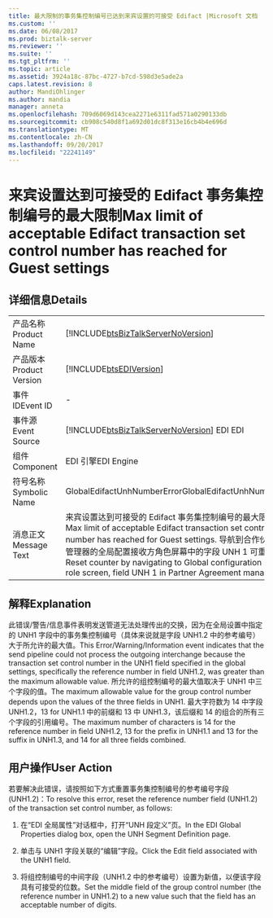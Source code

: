 ```yaml
---
title: 最大限制的事务集控制编号已达到来宾设置的可接受 Edifact |Microsoft 文档
ms.custom: ''
ms.date: 06/08/2017
ms.prod: biztalk-server
ms.reviewer: ''
ms.suite: ''
ms.tgt_pltfrm: ''
ms.topic: article
ms.assetid: 3924a18c-87bc-4727-b7cd-598d3e5ade2a
caps.latest.revision: 8
author: MandiOhlinger
ms.author: mandia
manager: anneta
ms.openlocfilehash: 709d6069d143cea2271e6311fad571a0290133db
ms.sourcegitcommit: cb908c540d8f1a692d01dc8f313e16cb4b4e696d
ms.translationtype: MT
ms.contentlocale: zh-CN
ms.lasthandoff: 09/20/2017
ms.locfileid: "22241149"
---
```

# <a name="max-limit-of-acceptable-edifact-transaction-set-control-number-has-reached-for-guest-settings"></a><span data-ttu-id="77785-102">来宾设置达到可接受的 Edifact 事务集控制编号的最大限制</span><span class="sxs-lookup"><span data-stu-id="77785-102">Max limit of acceptable Edifact transaction set control number has reached for Guest settings</span></span>
## <a name="details"></a><span data-ttu-id="77785-103">详细信息</span><span class="sxs-lookup"><span data-stu-id="77785-103">Details</span></span>  
  
|||  
|-|-|  
|<span data-ttu-id="77785-104">产品名称</span><span class="sxs-lookup"><span data-stu-id="77785-104">Product Name</span></span>|[!INCLUDE[btsBizTalkServerNoVersion](../includes/btsbiztalkservernoversion-md.md)]|  
|<span data-ttu-id="77785-105">产品版本</span><span class="sxs-lookup"><span data-stu-id="77785-105">Product Version</span></span>|[!INCLUDE[btsEDIVersion](../includes/btsediversion-md.md)]|  
|<span data-ttu-id="77785-106">事件 ID</span><span class="sxs-lookup"><span data-stu-id="77785-106">Event ID</span></span>|-|  
|<span data-ttu-id="77785-107">事件源</span><span class="sxs-lookup"><span data-stu-id="77785-107">Event Source</span></span>|[!INCLUDE[btsBizTalkServerNoVersion](../includes/btsbiztalkservernoversion-md.md)]<span data-ttu-id="77785-108"> EDI</span><span class="sxs-lookup"><span data-stu-id="77785-108"> EDI</span></span>|  
|<span data-ttu-id="77785-109">组件</span><span class="sxs-lookup"><span data-stu-id="77785-109">Component</span></span>|<span data-ttu-id="77785-110">EDI 引擎</span><span class="sxs-lookup"><span data-stu-id="77785-110">EDI Engine</span></span>|  
|<span data-ttu-id="77785-111">符号名称</span><span class="sxs-lookup"><span data-stu-id="77785-111">Symbolic Name</span></span>|<span data-ttu-id="77785-112">GlobalEdifactUnhNumberError</span><span class="sxs-lookup"><span data-stu-id="77785-112">GlobalEdifactUnhNumberError</span></span>|  
|<span data-ttu-id="77785-113">消息正文</span><span class="sxs-lookup"><span data-stu-id="77785-113">Message Text</span></span>|<span data-ttu-id="77785-114">来宾设置达到可接受的 Edifact 事务集控制编号的最大限制。</span><span class="sxs-lookup"><span data-stu-id="77785-114">Max limit of acceptable Edifact transaction set control number has reached for Guest settings.</span></span> <span data-ttu-id="77785-115">导航到合作伙伴协议管理器的全局配置接收方角色屏幕中的字段 UNH 1 可重置计数器</span><span class="sxs-lookup"><span data-stu-id="77785-115">Reset counter by  navigating to Global configuration receiver role screen, field UNH 1 in Partner Agreement manager</span></span>|  
  
## <a name="explanation"></a><span data-ttu-id="77785-116">解释</span><span class="sxs-lookup"><span data-stu-id="77785-116">Explanation</span></span>  
 <span data-ttu-id="77785-117">此错误/警告/信息事件表明发送管道无法处理传出的交换，因为在全局设置中指定的 UNH1 字段中的事务集控制编号（具体来说就是字段 UNH1.2 中的参考编号）大于所允许的最大值。</span><span class="sxs-lookup"><span data-stu-id="77785-117">This Error/Warning/Information event indicates that the send pipeline could not process the outgoing interchange because the transaction set control number in the UNH1 field specified in the global settings, specifically the reference number in field UNH1.2, was greater than the maximum allowable value.</span></span> <span data-ttu-id="77785-118">所允许的组控制编号的最大值取决于 UNH1 中三个字段的值。</span><span class="sxs-lookup"><span data-stu-id="77785-118">The maximum allowable value for the group control number depends upon the values of the three fields in UNH1.</span></span> <span data-ttu-id="77785-119">最大字符数为 14 中字段 UNH1.2，13 for UNH1.1 中的前缀和 13 中 UNH1.3，该后缀和 14 的组合的所有三个字段的引用编号。</span><span class="sxs-lookup"><span data-stu-id="77785-119">The maximum number of characters is 14 for the reference number in field UNH1.2, 13 for the prefix in UNH1.1 and 13 for the suffix in UNH1.3, and 14 for all three fields combined.</span></span>  
  
## <a name="user-action"></a><span data-ttu-id="77785-120">用户操作</span><span class="sxs-lookup"><span data-stu-id="77785-120">User Action</span></span>  
 <span data-ttu-id="77785-121">若要解决此错误，请按照如下方式重置事务集控制编号的参考编号字段 (UNH1.2)：</span><span class="sxs-lookup"><span data-stu-id="77785-121">To resolve this error, reset the reference number field (UNH1.2) of the transaction set control number, as follows:</span></span>  
  
1.  <span data-ttu-id="77785-122">在“EDI 全局属性”对话框中，打开“UNH 段定义”页。</span><span class="sxs-lookup"><span data-stu-id="77785-122">In the EDI Global Properties dialog box, open the UNH Segment Definition page.</span></span>  
  
2.  <span data-ttu-id="77785-123">单击与 UNH1 字段关联的“编辑”字段。</span><span class="sxs-lookup"><span data-stu-id="77785-123">Click the Edit field associated with the UNH1 field.</span></span>  
  
3.  <span data-ttu-id="77785-124">将组控制编号的中间字段（UNH1.2 中的参考编号）设置为新值，以便该字段具有可接受的位数。</span><span class="sxs-lookup"><span data-stu-id="77785-124">Set the middle field of the group control number (the reference number in UNH1.2) to a new value such that the field has an acceptable number of digits.</span></span>